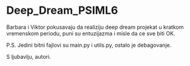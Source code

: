 # Deep_Dream_PSIML6
Barbara i Viktor pokusavaju da realiziju deep dream projekat u kratkom vremenskom periodu, puni su entuzijazma i misle da ce sve biti OK.


P.S.
Jedini bitni fajlovi su main.py i utils.py, ostalo je debagovanje.

S ljubavlju, autori.

